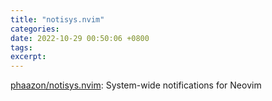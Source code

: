 ```yaml
---
title: "notisys.nvim"
categories: 
date: 2022-10-29 00:50:06 +0800
tags: 
excerpt: 
---
```




[phaazon/notisys.nvim](https://github.com/phaazon/notisys.nvim): System-wide notifications for Neovim






